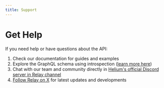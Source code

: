 ```yaml
---
title: Support
---
```


# Get Help

If you need help or have questions about the API:

1. Check our documentation for guides and examples
2. Explore the GraphQL schema using introspection ([learn more here](/graphql#tools-and-resources))
3. Chat with our team and community directly in [Helium's official Discord server in Relay channel](https://discord.com/channels/404106811252408320/1368978610907513042)
4. [Follow Relay on X](https://twitter.com/relaywireless) for latest updates and developments
